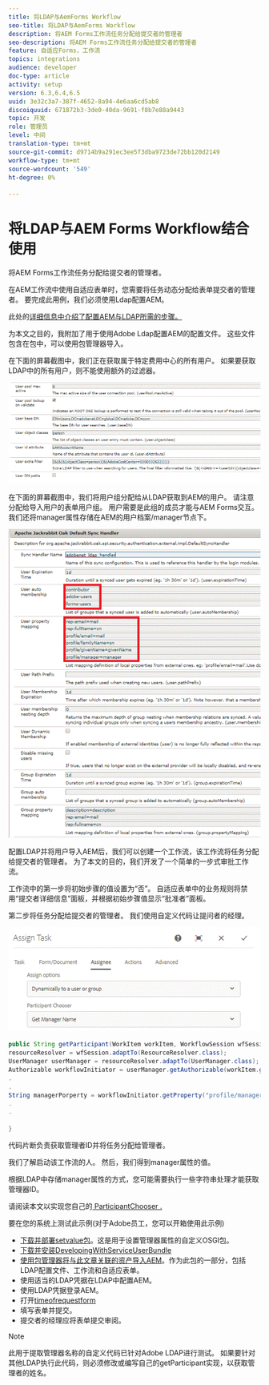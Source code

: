 ```yaml
---
title: 将LDAP与AemForms Workflow
seo-title: 将LDAP与AemForms Workflow
description: 将AEM Forms工作流任务分配给提交者的管理者
seo-description: 将AEM Forms工作流任务分配给提交者的管理者
feature: 自适应Forms，工作流
topics: integrations
audience: developer
doc-type: article
activity: setup
version: 6.3,6.4,6.5
uuid: 3e32c3a7-387f-4652-8a94-4e6aa6cd5ab8
discoiquuid: 671872b3-3de0-40da-9691-f8b7e88a9443
topic: 开发
role: 管理员
level: 中间
translation-type: tm+mt
source-git-commit: d9714b9a291ec3ee5f3dba9723de72bb120d2149
workflow-type: tm+mt
source-wordcount: '549'
ht-degree: 0%

---
```



# 将LDAP与AEM Forms Workflow结合使用

将AEM Forms工作流任务分配给提交者的管理者。

在AEM工作流中使用自适应表单时，您需要将任务动态分配给表单提交者的管理者。 要完成此用例，我们必须使用Ldap配置AEM。

此处的[详细信息中介绍了配置AEM与LDAP所需的步骤。](https://helpx.adobe.com/experience-manager/6-5/sites/administering/using/ldap-config.html)

为本文之目的，我附加了用于使用Adobe Ldap配置AEM的配置文件。 这些文件包含在包中，可以使用包管理器导入。

在下面的屏幕截图中，我们正在获取属于特定费用中心的所有用户。 如果要获取LDAP中的所有用户，则不能使用额外的过滤器。

![LDAP配置](assets/costcenterldap.gif)

在下面的屏幕截图中，我们将用户组分配给从LDAP获取到AEM的用户。 请注意分配给导入用户的表单用户组。 用户需要是此组的成员才能与AEM Forms交互。 我们还将manager属性存储在AEM的用户档案/manager节点下。

![辛钱德勒](assets/synchandler.gif)

配置LDAP并将用户导入AEM后，我们可以创建一个工作流，该工作流将任务分配给提交者的管理者。 为了本文的目的，我们开发了一个简单的一步式审批工作流。

工作流中的第一步将初始步骤的值设置为“否”。 自适应表单中的业务规则将禁用“提交者详细信息”面板，并根据初始步骤值显示“批准者”面板。

第二步将任务分配给提交者的管理者。 我们使用自定义代码让提问者的经理。

![分配任务](assets/assigntask.gif)

```java
public String getParticipant(WorkItem workItem, WorkflowSession wfSession, MetaDataMap arg2) throws WorkflowException{
resourceResolver = wfSession.adaptTo(ResourceResolver.class);
UserManager userManager = resourceResolver.adaptTo(UserManager.class);
Authorizable workflowInitiator = userManager.getAuthorizable(workItem.getWorkflow().getInitiator());
.
.
String managerPorperty = workflowInitiator.getProperty("profile/manager")[0].getString();
.
.

}
```

代码片断负责获取管理者ID并将任务分配给管理者。

我们了解启动该工作流的人。 然后，我们得到manager属性的值。

根据LDAP中存储manager属性的方式，您可能需要执行一些字符串处理才能获取管理器ID。

请阅读本文以实现您自己的[ ParticipantChooser .](https://helpx.adobe.com/experience-manager/using/dynamic-steps.html)

要在您的系统上测试此示例(对于Adobe员工，您可以开箱使用此示例)

* [下载并部署setvalue包](/help/forms/assets/common-osgi-bundles/SetValueApp.core-1.0-SNAPSHOT.jar)。这是用于设置管理器属性的自定义OSGI包。
* [下载并安装DevelopingWithServiceUserBundle](/help/forms/assets/common-osgi-bundles/DevelopingWithServiceUser.jar)
* [使用包管理器将与此文章关联的资产导入AEM](assets/aem-forms-ldap.zip)。作为此包的一部分，包括LDAP配置文件、工作流和自适应表单。
* 使用适当的LDAP凭据在LDAP中配置AEM。
* 使用LDAP凭据登录AEM。
* 打开[timeofrequestform](http://localhost:4502/content/dam/formsanddocuments/helpx/timeoffrequestform/jcr:content?wcmmode=disabled)
* 填写表单并提交。
* 提交者的经理应将表单提交审阅。

>[!NOTE]
>
>此用于提取管理器名称的自定义代码已针对Adobe LDAP进行测试。 如果要针对其他LDAP执行此代码，则必须修改或编写自己的getParticipant实现，以获取管理者的姓名。
